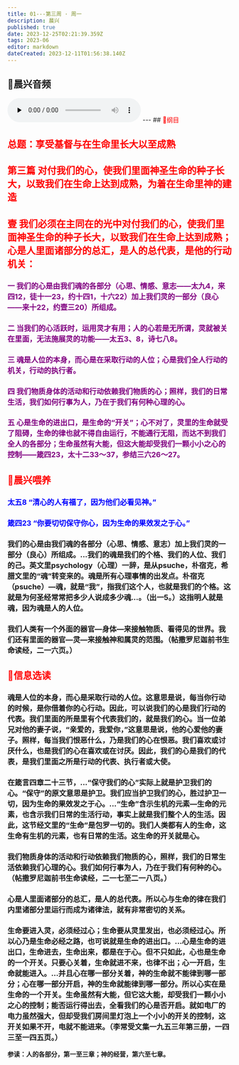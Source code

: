```yaml
---
title: 01---第三周 · 周一
description: 晨兴
published: true
date: 2023-12-25T02:21:39.359Z
tags: 2023-06
editor: markdown
dateCreated: 2023-12-11T01:56:38.140Z
---
```


## 🎵晨兴音频
<audio id="audio" controls="" preload="none">
      <source id="mp3" src="/2023-06/week3/week3day1.mp3">
</audio>
---
## <font color=red>📖纲目</font>

## <font color=red>总题：享受基督与在生命里长大以至成熟</font>

## <font color=red>第三篇   对付我们的心，使我们里面神圣生命的种子长大，以致我们在生命上达到成熟，为着在生命里神的建造</font>

## <font color=red>壹   我们必须在主同在的光中对付我们的心，使我们里面神圣生命的种子长大，以致我们在生命上达到成熟；心是人里面诸部分的总汇，是人的总代表，是他的行动机关：</font>

### <font color=purple>一   我们的心是由我们魂的各部分（心思、情感、意志——太九4，来四12，徒十一23，约十四1，十六22）加上我们灵的一部分（良心——来十22，约壹三20）所组成。</font>

### <font color=purple>二   当我们的心活跃时，运用灵才有用；人的心若是无所谓，灵就被关在里面，无法施展灵的功能——太五3、8，诗七八8。</font>

### <font color=purple>三   魂是人位的本身，而心是在采取行动的人位；心是我们全人行动的机关，行动的执行者。</font>

### <font color=purple>四   我们物质身体的活动和行动依赖我们物质的心；照样，我们的日常生活，我们如何行事为人，乃在于我们有何种心理的心。</font>

### <font color=purple>五   心是生命的进出口，是生命的“开关”；心不对了，灵里的生命就受了阻碍，生命的律也就不得自由运行，不能通行无阻，而达不到我们全人的各部分；生命虽然有大能，但这大能却受我们一颗小小之心的控制——箴四23，太十二33～37，参结三六26～27。</font>

## <font color=red>📖晨兴喂养</font>

### <font color=blue>太五8   “清心的人有福了，因为他们必看见神。”</font>

### <font color=blue>箴四23   “你要切切保守你心，因为生命的果效发之于心。”</font>

### 我们的心是由我们魂的各部分（心思、情感、意志）加上我们灵的一部分（良心）所组成。…我们的魂是我们的个格、我们的人位、我们的己。英文里psychology（心理）一辞，是从psuche，朴宿克，希腊文里的“魂”转变来的。魂是所有心理事情的出发点。朴宿克（psuche）—魂，就是“我”，指我们这个人，也就是我们的个格。这就是为何圣经常常把多少人说成多少魂…。（出一5。）这指明人就是魂，因为魂是人的人位。

### 我们人类有一个外面的器官—身体—来接触物质、看得见的世界。我们还有里面的器官—灵—来接触神和属灵的范围。（帖撒罗尼迦前书生命读经，二一六页。）

## <font color=red>📖信息选读</font>

### 魂是人位的本身，而心是采取行动的人位。这意思是说，每当你行动的时候，是你借着你的心行动。因此，可以说我们的心是我们行动的代表。我们里面的所是里有个代表我们的，就是我们的心。当一位弟兄对他的妻子说，“亲爱的，我爱你，”这意思是说，他的心爱他的妻子。照样，每当我们恨恶什么，乃是我们的心在恨恶。我们喜欢或讨厌什么，也是我们的心在喜欢或在讨厌。因此，我们的心是我们的代表，是我们里面之所是行动的代表、执行者或大使。

### 在箴言四章二十三节，…“保守我们的心”实际上就是护卫我们的心。“保守”的原文意思是护卫。我们应当护卫我们的心，胜过护卫一切，因为生命的果效发之于心。…“生命”含示生机的元素—生命的元素，也含示我们日常的生活行动，事实上就是我们整个人的生活。因此，这节经文里的“生命”是包罗一切的。我们人类都有人的生命，这生命有生机的元素，也有日常的生活。这生命的开关就是心。

### 我们物质身体的活动和行动依赖我们物质的心，照样，我们的日常生活依赖我们心理的心。我们如何行事为人，乃在于我们有何种的心。（帖撒罗尼迦前书生命读经，二一七至二一八页。）

### 心是人里面诸部分的总汇，是人的总代表。所以心与生命的律在我们内里诸部分里运行而成为诸律法，就有非常密切的关系。

### 生命要进入灵，必须经过心；生命要从灵里发出，也必须经过心。所以心乃是生命必经之路，也可说就是生命的进出口。…心是生命的进出口，生命进去，生命出来，都是在于心。但不只如此，心也是生命的一个开关。只要心关着，生命就进不来，也律不出；心一开启，生命就能进入。…并且心在哪一部分关着，神的生命就不能律到哪一部分；心在哪一部分开启，神的生命就能律到哪一部分。所以心实在是生命的一个开关。生命虽然有大能，但它这大能，却受我们一颗小小之心的控制；能否运行得出去，全看我们的心是否开启。就如电厂的电力虽然强大，但却受我们房间里灯泡上一个小小的开关的控制，这开关如果不开，电就不能进来。（李常受文集一九五三年第三册，一四三至一四五页。）

**参读：人的各部分，第一至三章；神的经营，第六至七章。**
<!-- Google tag (gtag.js) -->
<script async src="https://www.googletagmanager.com/gtag/js?id=G-1P8709Z16T"></script>
<script>
  window.dataLayer = window.dataLayer || [];
  function gtag(){dataLayer.push(arguments);}
  gtag('js', new Date());

  gtag('config', 'G-1P8709Z16T');
</script>